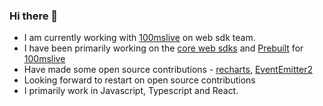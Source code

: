 ### Hi there 👋

- I am currently working with [100mslive](https://github.com/100mslive) on web sdk team.
- I have been primarily working on the [core web sdks](https://https://github.com/100mslive/web-sdks) and [Prebuilt](https://github.com/100mslive/web-sdks/roomkit-react/) for [100mslive](https://github.com/100mslive)
- Have made some open source contributions - [recharts](https://github.com/recharts/recharts), [EventEmitter2](https://github.com/EventEmitter2/EventEmitter2)
- Looking forward to restart on open source contributions
- I primarily work in Javascript, Typescript and React.
<!--
**raviteja83/raviteja83** is a ✨ _special_ ✨ repository because its `README.md` (this file) appears on your GitHub profile.

Here are some ideas to get you started:

- 🔭 I’m currently working on ...
- 🌱 I’m currently learning ...
- 👯 I’m looking to collaborate on ...
- 🤔 I’m looking for help with ...
- 💬 Ask me about ...
- 📫 How to reach me: ...
- 😄 Pronouns: ...
- ⚡ Fun fact: ...
-->
